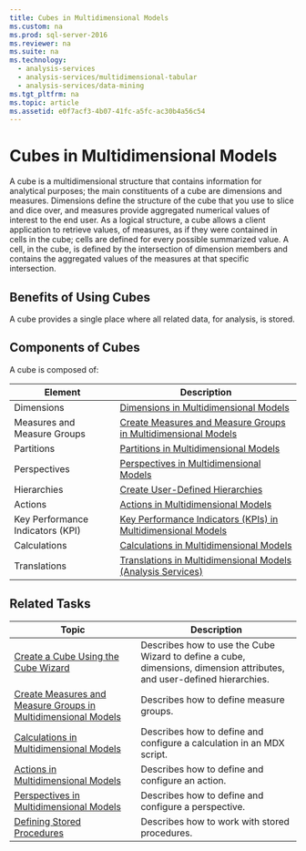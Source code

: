 ```yaml
---
title: Cubes in Multidimensional Models
ms.custom: na
ms.prod: sql-server-2016
ms.reviewer: na
ms.suite: na
ms.technology: 
  - analysis-services
  - analysis-services/multidimensional-tabular
  - analysis-services/data-mining
ms.tgt_pltfrm: na
ms.topic: article
ms.assetid: e0f7acf3-4b07-41fc-a5fc-ac30b4a56c54
---
```

# Cubes in Multidimensional Models
  A cube is a multidimensional structure that contains information for analytical purposes; the main constituents of a cube are dimensions and measures. Dimensions define the structure of the cube that you use to slice and dice over, and measures provide aggregated numerical values of interest to the end user. As a logical structure, a cube allows a client application to retrieve values, of measures, as if they were contained in cells in the cube; cells are defined for every possible summarized value. A cell, in the cube, is defined by the intersection of dimension members and contains the aggregated values of the measures at that specific intersection.  
  
## Benefits of Using Cubes  
 A cube provides a single place where all related data, for analysis, is stored.  
  
## Components of Cubes  
 A cube is composed of:  
  
|Element|Description|  
|-------------|-----------------|  
|Dimensions|[Dimensions in Multidimensional Models](../../Topics/TopicNameNotContainA/Dimensions-in-Multidimensional-Models.md)|  
|Measures and Measure Groups|[Create Measures and Measure Groups in Multidimensional Models](../../Topics/TopicNameNotContainA/Create-Measures-and-Measure-Groups-in-Multidimensional-Models.md)|  
|Partitions|[Partitions in Multidimensional Models](../../Topics/TopicNameNotContainA/Partitions-in-Multidimensional-Models.md)|  
|Perspectives|[Perspectives in Multidimensional Models](../../Topics/TopicNameNotContainA/Perspectives-in-Multidimensional-Models.md)|  
|Hierarchies|[Create User-Defined Hierarchies](../../Topics/TopicNameNotContainA/Create-User-Defined-Hierarchies.md)|  
|Actions|[Actions in Multidimensional Models](../../Topics/TopicNameNotContainA/Actions-in-Multidimensional-Models.md)|  
|Key Performance Indicators \(KPI\)|[Key Performance Indicators &#40;KPIs&#41; in Multidimensional Models](../../Topics/TopicNameNotContainA/Key-Performance-Indicators--KPIs--in-Multidimensional-Models.md)|  
|Calculations|[Calculations in Multidimensional Models](../../Topics/TopicNameNotContainA/Calculations-in-Multidimensional-Models.md)|  
|Translations|[Translations in Multidimensional Models &#40;Analysis Services&#41;](../../Topics/TopicNameNotContainA/Translations-in-Multidimensional-Models--Analysis-Services-.md)|  
  
## Related Tasks  
  
|Topic|Description|  
|-----------|-----------------|  
|[Create a Cube Using the Cube Wizard](../../Topics/TopicNameContainA/Create-a-Cube-Using-the-Cube-Wizard.md)|Describes how to use the Cube Wizard to define a cube, dimensions, dimension attributes, and user\-defined hierarchies.|  
|[Create Measures and Measure Groups in Multidimensional Models](../../Topics/TopicNameNotContainA/Create-Measures-and-Measure-Groups-in-Multidimensional-Models.md)|Describes how to define measure groups.|  
|[Calculations in Multidimensional Models](../../Topics/TopicNameNotContainA/Calculations-in-Multidimensional-Models.md)|Describes how to define and configure a calculation in an MDX script.|  
|[Actions in Multidimensional Models](../../Topics/TopicNameNotContainA/Actions-in-Multidimensional-Models.md)|Describes how to define and configure an action.|  
|[Perspectives in Multidimensional Models](../../Topics/TopicNameNotContainA/Perspectives-in-Multidimensional-Models.md)|Describes how to define and configure a perspective.|  
|[Defining Stored Procedures](../Topic/Defining%20Stored%20Procedures.md)|Describes how to work with stored procedures.|  
  
  